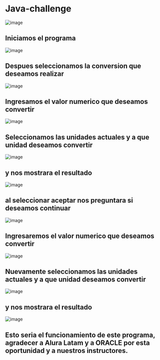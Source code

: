 # Java-challenge

![image](https://user-images.githubusercontent.com/120996924/228991491-cb5203c3-7bce-4c28-bb22-7addd028a129.png)

<h2>Iniciamos el programa</h2>

![image](https://user-images.githubusercontent.com/120996924/228991656-64f89dd3-72ad-432e-ac05-2a8a27dd8e5f.png)

<h2>Despues seleccionamos la conversion que deseamos realizar</h2>

![image](https://user-images.githubusercontent.com/120996924/228991912-98722453-fde5-4323-8903-7423f369c7f5.png)

<h2>Ingresamos el valor numerico que deseamos convertir</h2>

![image](https://user-images.githubusercontent.com/120996924/228991979-0b846710-15e6-4dba-af53-dee5b4516c4e.png)

<h2>Seleccionamos las unidades actuales y a que unidad deseamos convertir</h2>

![image](https://user-images.githubusercontent.com/120996924/228992053-f6e3c7f8-f811-4414-b0e5-c6fb78ff1ffc.png)

<h2>y nos mostrara el resultado</h2>

![image](https://user-images.githubusercontent.com/120996924/228992099-a9c2cab6-f3fb-4dbf-80f5-84ba44cfa6e1.png)

<h2>al seleccionar aceptar nos preguntara si deseamos continuar</h2>

![image](https://user-images.githubusercontent.com/120996924/228992367-0b0457d6-2613-4091-adf7-781449268344.png)

<h2>Ingresaremos el valor numerico que deseamos convertir</h2>

![image](https://user-images.githubusercontent.com/120996924/228992441-08dc08d4-eb3c-4714-a75d-4d34e5810482.png)

<h2>Nuevamente seleccionamos las unidades actuales y a que unidad deseamos convertir</h2>

![image](https://user-images.githubusercontent.com/120996924/228992512-b82e0027-b633-4ecd-8425-aac1d4348917.png)

<h2>y nos mostrara el resultado</h2>

![image](https://user-images.githubusercontent.com/120996924/228992552-abf4ee3f-b988-423e-a928-8081cdc1123a.png)


<h2>Esto seria el funcionamiento de este programa, agradecer a Alura Latam y a ORACLE por esta oportunidad y a nuestros instructores.</h2>
